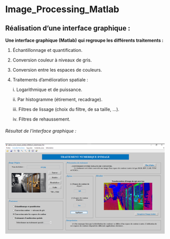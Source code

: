 # Image_Processing_Matlab


## Réalisation d’une interface graphique :


**Une interface graphique (Matlab) qui regroupe les différents traitements :**

  1. Échantillonnage et quantification.

  2. Conversion couleur à niveaux de gris.

  3. Conversion entre les espaces de couleurs.

  4. Traitements d’amélioration spatiale :

      i. Logarithmique et de puissance.

      ii. Par histogramme (étirement, recadrage).

      iii. Filtres de lissage (choix du filtre, de sa taille, …).

      iv. Filtres de rehaussement.



###### Résultat de l'interface graphique :


![This is an image](Graphic_Interface.PNG)
